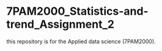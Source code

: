 # 7PAM2000_Statistics-and-trend_Assignment_2
this repository is for the Applied data science (7PAM2000). 
